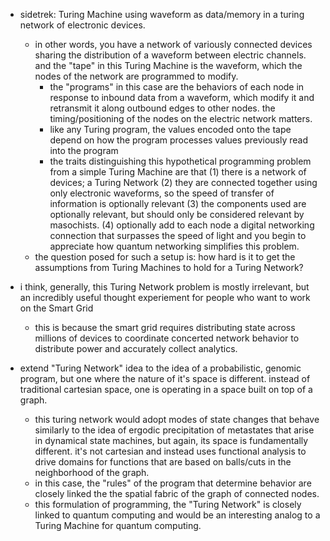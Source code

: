 
- sidetrek: Turing Machine using waveform as data/memory in a turing
  network of electronic devices.
  - in other words, you have a network of variously connected devices
    sharing the distribution of a waveform between electric
    channels. and the "tape" in this Turing Machine is the waveform,
    which the nodes of the network are programmed to modify.
    - the "programs" in this case are the behaviors of each node in
      response to inbound data from a waveform, which modify it and
      retransmit it along outbound edges to other nodes. the
      timing/positioning of the nodes on the electric network matters.
    - like any Turing program, the values encoded onto the tape depend
      on how the program processes values previously read into the
      program
    - the traits distinguishing this hypothetical programming problem
      from a simple Turing Machine are that (1) there is a network of
      devices; a Turing Network (2) they are connected together using
      only electronic waveforms, so the speed of transfer of
      information is optionally relevant (3) the components used are
      optionally relevant, but should only be considered relevant by
      masochists. (4) optionally add to each node a digital networking
      connection that surpasses the speed of light and you begin to
      appreciate how quantum networking simplifies this problem.
  - the question posed for such a setup is: how hard is it to get the
    assumptions from Turing Machines to hold for a Turing Network?
- i think, generally, this Turing Network problem is mostly
  irrelevant, but an incredibly useful thought experiement for people
  who want to work on the Smart Grid
  - this is because the smart grid requires distributing state across
    millions of devices to coordinate concerted network behavior to
    distribute power and accurately collect analytics.

- extend "Turing Network" idea to the idea of a probabilistic, genomic
  program, but one where the nature of it's space is
  different. instead of traditional cartesian space, one is operating
  in a space built on top of a graph.
  - this turing network would adopt modes of state changes that behave
    similarly to the idea of ergodic precipitation of metastates that
    arise in dynamical state machines, but again, its space is
    fundamentally different. it's not cartesian and instead uses
    functional analysis to drive domains for functions that are based
    on balls/cuts in the neighborhood of the graph.
  - in this case, the "rules" of the program that determine behavior
    are closely linked the the spatial fabric of the graph of
    connected nodes.
  - this formulation of programming, the "Turing Network" is closely
    linked to quantum computing and would be an interesting analog to
    a Turing Machine for quantum computing.
